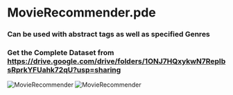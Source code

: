 # MovieRecommender.pde
### Can be used with abstract tags as well as specified Genres
### Get the Complete Dataset from https://drive.google.com/drive/folders/1ONJ7HQxykwN7RepIbsRprkYFUahk72qU?usp=sharing
![MovieRecommender](https://user-images.githubusercontent.com/24845911/59561876-ad37d400-903e-11e9-912c-020ea0866b12.gif)
![MovieRecommender](https://user-images.githubusercontent.com/24845911/59525396-a3ec2180-8eef-11e9-8afd-64ed3e6a45f1.gif)

